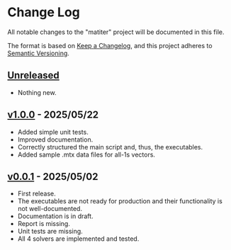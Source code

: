 # Change Log

All notable changes to the "matiter" project will be documented in this file.

The format is based on [Keep a Changelog](https://keepachangelog.com/en/1.0.0/),
and this project adheres to [Semantic Versioning](https://semver.org/).

## [Unreleased]

- Nothing new.

## [v1.0.0] - 2025/05/22

- Added simple unit tests.
- Improved documentation.
- Correctly structured the main script and, thus, the executables.
- Added sample .mtx data files for all-1s vectors.

## [v0.0.1] - 2025/05/02

- First release.
- The executables are not ready for production and their functionality is not well-documented.
- Documentation is in draft.
- Report is missing.
- Unit tests are missing.
- All 4 solvers are implemented and tested.

[Unreleased]: https://github.com/rChimisso/mcs-prog-1
[README]: https://github.com/rChimisso/mcs-prog-1#readme

[v1.0.0]: https://github.com/rChimisso/mcs-prog-1/releases?q=v1.0.0
[v0.0.1]: https://github.com/rChimisso/mcs-prog-1/releases?q=v0.0.1
